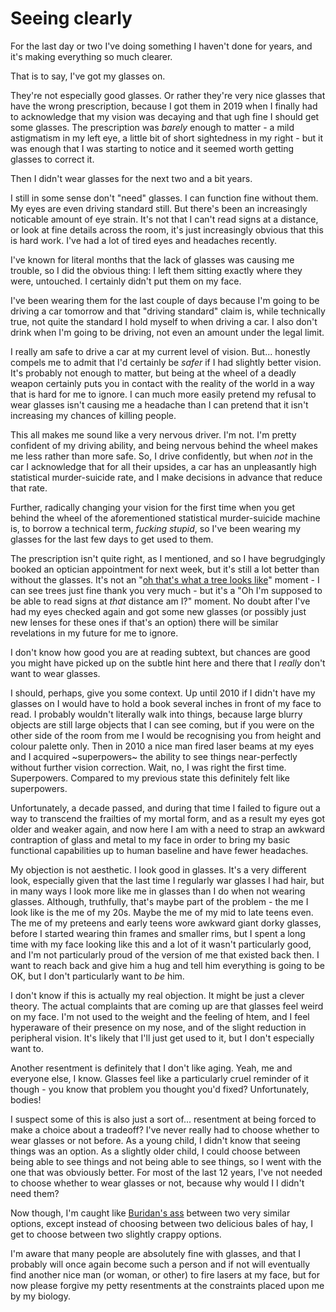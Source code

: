 # Seeing clearly

For the last day or two I've doing something I haven't done for years, and it's making everything so much clearer.

That is to say, I've got my glasses on.

They're not especially good glasses. Or rather they're very nice glasses that have the wrong prescription, because I got them in 2019 when I finally had to acknowledge that my vision was decaying and that ugh fine I should get some glasses. The prescription was *barely* enough to matter - a mild astigmatism in my left eye, a little bit of short sightedness in my right - but it was enough that I was starting to notice and it seemed worth getting glasses to correct it.

Then I didn't wear glasses for the next two and a bit years.

I still in some sense don't "need" glasses. I can function fine without them. My eyes are even driving standard still. But there's been an increasingly noticable amount of eye strain. It's not that I can't read signs at a distance, or look at fine details across the room, it's just increasingly obvious that this is hard work. I've had a lot of tired eyes and headaches recently.

I've known for literal months that the lack of glasses was causing me trouble, so I did the obvious thing: I left them sitting exactly where they were, untouched. I certainly didn't put them on my face.

I've been wearing them for the last couple of days because I'm going to be driving a car tomorrow and that "driving standard" claim is, while technically true, not quite the standard I hold myself to when driving a car. I also don't drink when I'm going to be driving, not even an amount under the legal limit.

I really am safe to drive a car at my current level of vision. But... honestly compels me to admit that I'd certainly be *safer* if I had slightly better vision. It's probably not enough to matter, but being at the wheel of a deadly weapon certainly puts you in contact with the reality of the world in a way that is hard for me to ignore. I can much more easily pretend my refusal to wear glasses isn't causing me a headache than I can pretend that it isn't increasing my chances of killing people.

This all makes me sound like a very nervous driver. I'm not. I'm pretty confident of my driving ability, and being nervous behind the wheel makes me less rather than more safe. So, I drive confidently, but when *not* in the car I acknowledge that for all their upsides, a car has an unpleasantly high statistical murder-suicide rate, and I make decisions in advance that reduce that rate.

Further, radically changing your vision for the first time when you get behind the wheel of the aforementioned statistical murder-suicide machine is, to borrow a technical term, *fucking stupid*, so I've been wearing my glasses for the last few days to get used to them.

The prescription isn't quite right, as I mentioned, and so I have begrudgingly booked an optician appointment for next week, but it's still a lot better than without the glasses. It's not an "[oh that's what a tree looks like](https://notebook.drmaciver.com/posts/2022-01-09-10:00.html)" moment - I can see trees just fine thank you very much - but it's a "Oh I'm supposed to be able to read signs at *that* distance am I?" moment. No doubt after I've had my eyes checked again and got some new glasses (or possibly just new lenses for these ones if that's an option) there will be similar revelations in my future for me to ignore.

I don't know how good you are at reading subtext, but chances are good you might have picked up on the subtle hint here and there that I *really* don't want to wear glasses.

I should, perhaps, give you some context. Up until 2010 if I didn't have my glasses on I would have to hold a book several inches in front of my face to read. I probably wouldn't literally walk into things, because large blurry objects are still large objects that I can see coming, but if you were on the other side of the room from me I would be recognising you from height and colour palette only. Then in 2010 a nice man fired laser beams at my eyes and I acquired ~superpowers~ the ability to see things near-perfectly without further vision correction. Wait, no, I was right the first time. Superpowers. Compared to my previous state this definitely felt like superpowers.

Unfortunately, a decade passed, and during that time I failed to figure out a way to transcend the frailties of my mortal form, and as a result my eyes got older and weaker again, and now here I am with a need to strap an awkward contraption of glass and metal to my face in order to bring my basic functional capabilities up to human baseline and have fewer headaches.

My objection is not aesthetic. I look good in glasses. It's a very different look, especially given that the last time I regularly war glasses I had hair, but in many ways I look more like me in glasses than I do when not wearing glasses. Although, truthfully, that's maybe part of the problem - the me I look like is the me of my 20s. Maybe the me of my mid to late teens even. The me of my preteens and early teens wore awkward giant dorky glasses, before I started wearing thin frames and smaller rims, but I spent a long time with my face looking like this and a lot of it wasn't particularly good, and I'm not particularly proud of the version of me that existed back then. I want to reach back and give him a hug and tell him everything is going to be OK, but I don't particularly want to *be* him.

I don't know if this is actually my real objection. It might be just a clever theory. The actual complaints that are coming up are that glasses feel weird on my face. I'm not used to the weight and the feeling of htem, and I feel hyperaware of their presence on my nose, and of the slight reduction in peripheral vision. It's likely that I'll just get used to it, but I don't especially want to.

Another resentment is definitely that I don't like aging. Yeah, me and everyone else, I know. Glasses feel like a particularly cruel reminder of it though - you know that problem you thought you'd fixed? Unfortunately, bodies!

I suspect some of this is also just a sort of... resentment at being forced to make a choice about a tradeoff? I've never really had to choose whether to wear glasses or not before. As a young child, I didn't know that seeing things was an option. As a slightly older child, I could choose between being able to see things and not being able to see things, so I went with the one that was obviously better. For most of the last 12 years, I've not needed to choose whether to wear glasses or not, because why would I I didn't need them?

Now though, I'm caught like [Buridan's ass](https://en.wikipedia.org/wiki/Buridan%27s_ass) between two very similar options, except instead of choosing between two delicious bales of hay, I get to choose between two slightly crappy options.

I'm aware that many people are absolutely fine with glasses, and that I probably will once again become such a person and if not will eventually find another nice man (or woman, or other) to fire lasers at my face, but for now please forgive my petty resentments at the constraints placed upon me by my biology.
